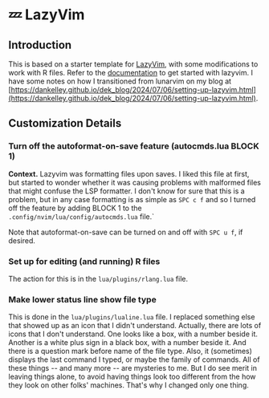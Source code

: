 # 💤 LazyVim

## Introduction

This is based on a starter template for
[LazyVim](https://github.com/LazyVim/LazyVim), with some modifications
to work with R files. Refer to the
[documentation](https://lazyvim.github.io/installation) to get
started with lazyvim.  I have some notes on how I transitioned from
lunarvim on my blog at
[https://dankelley.github.io/dek_blog/2024/07/06/setting-up-lazyvim.html](https://dankelley.github.io/dek_blog/2024/07/06/setting-up-lazyvim.html).

## Customization Details

### Turn off the autoformat-on-save feature (autocmds.lua BLOCK 1)

**Context.** Lazyvim was formatting files upon saves.  I liked this file at
first, but started to wonder whether it was causing problems with malformed
files that might confuse the LSP formatter.  I don't know for sure that this is
a problem, but in any case formatting is as simple as `SPC c f` and so I turned
off the feature by adding BLOCK 1 to the
`.config/nvim/lua/config/autocmds.lua` file.`

Note that autoformat-on-save can be turned on and off with `SPC u f`, if desired.

### Set up for editing (and running) R files

The action for this is in the `lua/plugins/rlang.lua` file.

### Make lower status line show file type

This is done in the `lua/plugins/lualine.lua` file.  I replaced something else
that showed up as an icon that I didn't understand.  Actually, there are lots
of icons that I don't understand.  One looks like a box, with a number beside
it. Another is a white plus sign in a black box, with a number beside it.  And
there is a question mark before name of the file type.  Also, it (sometimes)
displays the last command I typed, or maybe the family of commands. All of
these things -- and many more -- are mysteries to me.  But I do see merit in
leaving things alone, to avoid having things look too different from the how
they look on other folks' machines.  That's why I changed only one thing.
